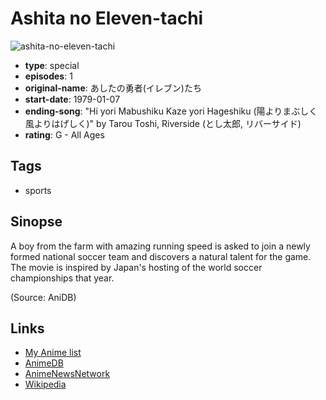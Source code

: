 # Ashita no Eleven-tachi

![ashita-no-eleven-tachi](https://cdn.myanimelist.net/images/anime/1980/110420.jpg)

-   **type**: special
-   **episodes**: 1
-   **original-name**: あしたの勇者(イレブン)たち
-   **start-date**: 1979-01-07
-   **ending-song**: "Hi yori Mabushiku Kaze yori Hageshiku (陽よりまぶしく 風よりはげしく)" by Tarou Toshi, Riverside (とし太郎, リバーサイド)
-   **rating**: G - All Ages

## Tags

-   sports

## Sinopse

A boy from the farm with amazing running speed is asked to join a newly formed national soccer team and discovers a natural talent for the game. The movie is inspired by Japan's hosting of the world soccer championships that year.

(Source: AniDB)

## Links

-   [My Anime list](https://myanimelist.net/anime/13947/Ashita_no_Eleven-tachi)
-   [AnimeDB](http://anidb.info/perl-bin/animedb.pl?show=anime&aid=6985)
-   [AnimeNewsNetwork](http://www.animenewsnetwork.com/encyclopedia/anime.php?id=23294)
-   [Wikipedia](https://ja.wikipedia.org/wiki/%E3%81%82%E3%81%97%E3%81%9F%E3%81%AE%E5%8B%87%E8%80%85%E3%81%9F%E3%81%A1)
